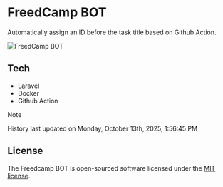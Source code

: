 # FreedCamp BOT

Automatically assign an ID before the task title based on Github Action.

![FreedCamp BOT](https://repository-images.githubusercontent.com/737932867/7d34798b-2680-471c-b089-a78a718d3d6a)

## Tech

- Laravel
- Docker
- Github Action

> [!NOTE]  
> History last updated on Monday, October 13th, 2025, 1:56:45 PM

## License

The Freedcamp BOT is open-sourced software licensed under the [MIT license](https://opensource.org/licenses/MIT).
